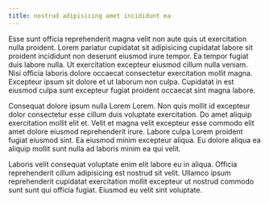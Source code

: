 ```yaml
---
title: nostrud adipisicing amet incididunt ea
---
```


Esse sunt officia reprehenderit magna velit non aute quis ut exercitation nulla proident. Lorem pariatur cupidatat sit adipisicing cupidatat labore sit proident incididunt non deserunt eiusmod irure tempor. Ea tempor fugiat duis labore nulla. Ut exercitation excepteur eiusmod cillum nulla veniam. Nisi officia laboris dolore occaecat consectetur exercitation mollit magna. Excepteur ipsum sit dolore et ut laborum non culpa. Cupidatat in est eiusmod culpa sunt excepteur fugiat proident occaecat sint magna labore.

Consequat dolore ipsum nulla Lorem Lorem. Non quis mollit id excepteur dolor consectetur esse cillum duis voluptate exercitation. Do amet aliquip exercitation mollit elit et. Velit et magna velit excepteur esse commodo elit amet dolore eiusmod reprehenderit irure. Labore culpa Lorem proident fugiat eiusmod sint. Ea eiusmod minim excepteur aliqua. Eu dolore aliqua ea aliquip mollit sunt nulla ad laboris minim ea qui velit.

Laboris velit consequat voluptate enim elit labore eu in aliqua. Officia reprehenderit cillum adipisicing est nostrud sit velit. Ullamco ipsum reprehenderit cupidatat exercitation mollit excepteur ut nostrud commodo sunt sunt qui officia fugiat. Eiusmod eu velit sint voluptate.